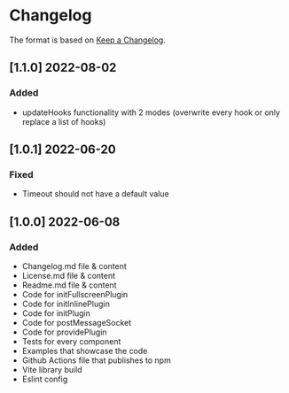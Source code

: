 # Changelog
The format is based on [Keep a Changelog](https://keepachangelog.com/en/1.0.0/).

## [1.1.0] 2022-08-02
### Added
- updateHooks functionality with 2 modes (overwrite every hook or only replace a list of hooks)

## [1.0.1] 2022-06-20

### Fixed
- Timeout should not have a default value

## [1.0.0] 2022-06-08

### Added
- Changelog.md file & content
- License.md file & content
- Readme.md file & content
- Code for initFullscreenPlugin
- Code for initInlinePlugin
- Code for initPlugin
- Code for postMessageSocket
- Code for providePlugin
- Tests for every component
- Examples that showcase the code
- Github Actions file that publishes to npm
- Vite library build
- Eslint config
